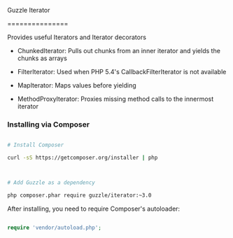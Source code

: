 Guzzle Iterator
===============

Provides useful Iterators and Iterator decorators

- ChunkedIterator: Pulls out chunks from an inner iterator and yields the chunks as arrays
- FilterIterator: Used when PHP 5.4's CallbackFilterIterator is not available
- MapIterator: Maps values before yielding
- MethodProxyIterator: Proxies missing method calls to the innermost iterator

### Installing via Composer

```bash
# Install Composer
curl -sS https://getcomposer.org/installer | php

# Add Guzzle as a dependency
php composer.phar require guzzle/iterator:~3.0
```

After installing, you need to require Composer's autoloader:

```php
require 'vendor/autoload.php';
```
